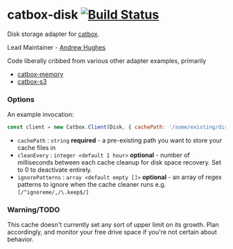 catbox-disk [![Build Status](https://travis-ci.org/EyePulp/catbox-disk.svg?branch=master)](https://travis-ci.org/EyePulp/catbox-disk)
=============

Disk storage adapter for [catbox](https://github.com/hapijs/catbox).

Lead Maintainer - [Andrew Hughes](https://github.com/EyePulp)

Code liberally cribbed from various other adapter examples, primarily
  - [catbox-memory](https://github.com/hapijs/catbox-memory)
  - [catbox-s3](https://github.com/fhemberger/catbox-s3)

### Options
An example invocation:
```javascript
const client = new Catbox.Client(Disk, { cachePath: '/some/existing/dir', cleanEvery: 100000 });
```
  - `cachePath`      : `string` **required** - a pre-existing path you want to store your cache files in
  - `cleanEvery`     : `integer <default 1 hour>` **optional** - number of milliseconds between each cache cleanup for disk space recovery. Set to 0 to deactivate entirely.
  - `ignorePatterns` : `array <default empty []>` **optional** - an array of regex patterns to ignore when the cache cleaner runs e.g. `[/^ignoreme/,/\.keep$/]`

### Warning/TODO
This cache doesn't currently set any sort of upper limit on its growth.  Plan accordingly, and monitor your free drive space if you're not certain about behavior.

